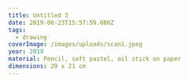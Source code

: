```yaml
---
title: Untitled 3
date: 2019-06-23T15:57:59.086Z
tags:
  - drawing
coverImage: /images/uploads/scan1.jpeg
year: 2019
material: Pencil, soft pastel, oil stick on paper
dimensions: 29 x 21 cm
---
```

